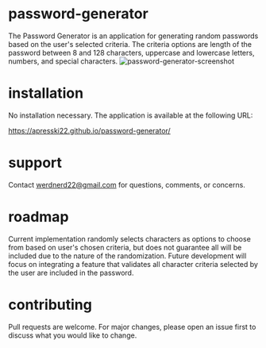 # password-generator

The Password Generator is an application for generating random passwords based on the user's selected criteria. The criteria options are length of the password between 8 and 128 characters, uppercase and lowercase letters, numbers, and special characters.
![password-generator-screenshot](https://user-images.githubusercontent.com/129121040/236366601-46165ef6-8e21-4f56-9918-1259136415b6.png)

# installation

No installation necessary. The application is available at the following URL:

https://apresski22.github.io/password-generator/

# support

Contact werdnerd22@gmail.com for questions, comments, or concerns.

# roadmap

Current implementation randomly selects characters as options to choose from based on user's chosen criteria, but does not guarantee all will be included due to the nature of the randomization. Future development will focus on integrating a feature that validates all character criteria selected by the user are included in the password.

# contributing

Pull requests are welcome. For major changes, please open an issue first to discuss what you would like to change.
